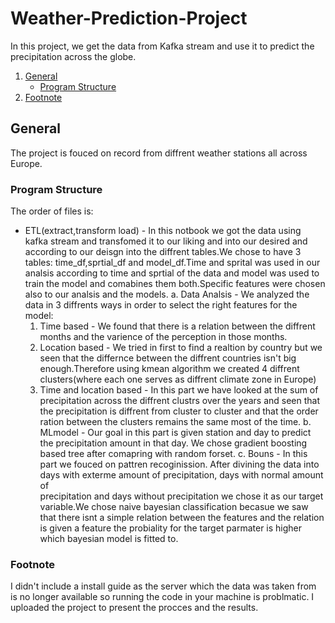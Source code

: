 # Weather-Prediction-Project
In this project, we get the data from Kafka stream and use it to predict the precipitation across the globe. 

1. [General](#General)
    - [Program Structure](https://github.com/elaysason/Weather-Prediction-Project/blob/main/README.md#program-structure)  
2. [Footnote](#footnote)

## General
 The project is fouced on record from diffrent weather stations all across Europe.

### Program Structure
The order of files is:
* ETL(extract,transform load) - In this notbook we got the data using kafka stream and transfomed it to our liking and into our desired and according to our deisgn into the diffrent tables.We chose to have 3 tables: time_df,sprtial_df and model_df.Time and sprital was used in our analsis according to time and sprtial of the data and model was used to train the model and comabines them both.Specific features were chosen also to our analsis and the models.
a. Data Analsis - We analyzed the data in 3 diffrents ways in order to select the right features for the model:
    1. Time based - We found that there is a relation between the diffrent months and the varience of the perception in those months.
    2. Location based - We tried in first to find a realtion by country but we seen that the differnce between the diffrent countries isn't big enough.Therefore using            kmean algorithm we created 4 diffrent clusters(where each one serves as diffrent climate zone in Europe) 
    3. Time and location based - In this part we have looked at the sum of precipitation across the diffrent clustrs over the years and seen that the precipitation is 
       diffrent from cluster to cluster and that the order ration between the clusters remains the same most of the time.
b. MLmodel - Our goal in this part is given station and day to predict the precipitation amount in that day. We chose gradient boosting based tree after comapring with 
   random forset.
c. Bouns - In this part we fouced on pattren recoginission. After divining the data into days with exterme amount of precipitation, days with normal amount of       
   precipitation and days without precipitation we chose it as our target variable.We chose naive bayesian classification becasue we saw that there isnt a simple relation    between the features and the relation is given a feature the probiality for the target parmater is higher which bayesian model is fitted to.
### Footnote
I didn't include a install guide as the server which the data was taken from is no longer available so running the code in your machine is problmatic. I uploaded the project to present the procces and the results.
